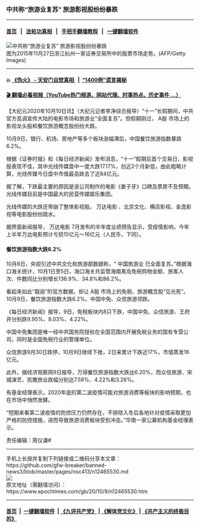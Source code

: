 ### 中共称“旅游业复苏” 旅游影视股纷纷暴跌
------------------------

#### [首页](https://github.com/gfw-breaker/banned-news3/blob/master/README.md) &nbsp;&nbsp;|&nbsp;&nbsp; [法轮功真相](https://github.com/begood0513/basic/blob/master/README.md)  &nbsp;&nbsp;|&nbsp;&nbsp; [手把手翻墙教程](https://github.com/gfw-breaker/guides/wiki)  &nbsp;&nbsp;|&nbsp;&nbsp; [一键翻墙软件](https://github.com/gfw-breaker/nogfw/blob/master/README.md)  



<div><img alt="中共称“旅游业复苏” 旅游影视股纷纷暴跌" class="attachment-djy_600_400 size-djy_600_400 wp-post-image" src="https://i.epochtimes.com/assets/uploads/2020/10/f125c8af3c2873384ee5f9841a08f2ff-600x400.jpg"/>
<div class="caption">
 图为2015年11月27日浙江杭州一家证券交易所中的股票市场走势。(AFP/Getty Images)
</div></div><hr/>

#### 💥 [《伪火》 - 天安门自焚真相 ](http://158.247.195.190:10000/videos/blog/weihuo.html)&nbsp; |&nbsp; [“1400例”谎言揭秘  ](http://158.247.195.190:10000/videos/blog/jiexi1400.html)

#### [ 🎬  翻墙必看视频（YouTube热门频道、网站代理、时事热点、历史事件 ...）](https://github.com/gfw-breaker/links/blob/master/banned.md)

<div><p>
 【大纪元2020年10月10日讯】（大纪元记者李净综合报导）“十一”长假期间，中共官方高调宣传大陆的电影市场和旅游业“全面复苏”。但假期刚过，
 <ok href="https://www.epochtimes.com/gb/tag/a%E8%82%A1.html">
  A股
 </ok>
 市场上的影视龙头股和餐饮旅游概念股纷纷大跌。
</p>
<p>
 10月9日，银行、机场、房地产等多个板块涨幅滞后，中国餐饮旅游指数暴跌6.2%。
</p>
<p>
 根据《证券时报》和《每日经济新闻》发布消息，“十一”假期后首个交易日，影视股表现不佳，其中光线传媒盘中一度大跌17.17%，创近2个月新低，由此粗略计算，光线传媒今日盘中市值最高跌去了近84亿元。
</p>
<p>
 据了解，下跌最主要的原因是该公司制作的电影《姜子牙》口碑及票房不及预期。光线传媒目前是中国最大的民营传媒娱乐集团。
</p>
<p>
 光线传媒的大跌还带崩了整体影视股。
 <ok href="https://www.epochtimes.com/gb/tag/%E4%B8%87%E8%BE%BE%E7%94%B5%E5%BD%B1.html">
  万达电影
 </ok>
 、北京文化、横店影视、金逸影视等电影股纷纷跳水。
</p>
<p>
 据界面新闻报导，
 <ok href="https://www.epochtimes.com/gb/tag/%E4%B8%87%E8%BE%BE%E7%94%B5%E5%BD%B1.html">
  万达电影
 </ok>
 7月发布的半年度业绩预告显示，受疫情影响，今年上半年万达电影预计亏损15亿元～16亿元（人民币，下同）。
</p>
<h4>
 餐饮旅游指数大跌6.2%
</h4>
<p>
 10月8日，央视引述中共文化和旅游部数据称，“
 <ok href="https://www.epochtimes.com/gb/tag/%E4%B8%AD%E5%9B%BD%E6%97%85%E6%B8%B8%E4%B8%9A.html">
  中国旅游业
 </ok>
 已全面复苏。”根据海口海关统计，10月1日至5日，海口海关共监管海南离岛免税购物金额、旅客人次、件数同比分别增长136.9%、34.8%和86.2%。
</p>
<p>
 看起来如此“靓丽”的官方数据，却让
 <ok href="https://www.epochtimes.com/gb/tag/a%E8%82%A1.html">
  A股
 </ok>
 市场上的免税、旅游概念股“见光死”。10月9日，餐饮旅游指数大跌6.2%。中国中免、众信旅游领跌。
</p>
<p>
 《每日经济新闻》报导，9日，免税板块内8只下跌，中国中免、众信旅游、王府井分别跌9.95%、8.03%、4.22%。
</p>
<p>
 中国中免集团是唯一经中共国务院授权在全国范围内开展免税业务的国有专营公司，同时是全国免税行业的管理单位。
</p>
<p>
 众信旅游9月30日跌停，10月9日继续下挫，2日来累计下跌近17%，市值蒸发16亿元。
</p>
<p>
 此外，据经济观察网9日报导，万得餐饮旅游指数大跌达6.20%，而众信旅游、宋城演艺、凯撒旅业跌幅分别达7.59%、4.22%和3.26%。
</p>
<p>
 有基金经理表示，2020年底的第二波疫情可能对旅游消费等板块的影响预期，也在市场中悄然发酵。
</p>
<p>
 “短期来看第二波疫情的防控压力仍然存在，不排除入冬后各地针对疫情采取更加严格的防控措施，进而导致旅游消费板块受到冲击。”华南一家公募机构基金经理表示。
</p>
<p>
 责任编辑：周仪谦#
</p>
</div>
<hr/>
手机上长按并复制下列链接或二维码分享本文章：<br/>
https://github.com/gfw-breaker/banned-news3/blob/master/pages/nsc413/n12465530.md <br/>
<a href='https://github.com/gfw-breaker/banned-news3/blob/master/pages/nsc413/n12465530.md'><img src='https://github.com/gfw-breaker/banned-news3/blob/master/pages/nsc413/n12465530.md.png'/></a> <br/>
原文地址（需翻墙访问）：https://www.epochtimes.com/gb/20/10/9/n12465530.htm


------------------------
#### [首页](https://github.com/gfw-breaker/banned-news3/blob/master/README.md) &nbsp;|&nbsp; [一键翻墙软件](https://github.com/gfw-breaker/nogfw/blob/master/README.md) &nbsp;| [《九评共产党》](https://github.com/gfw-breaker/9ping.md/blob/master/README.md#九评之一评共产党是什么) | [《解体党文化》](https://github.com/gfw-breaker/jtdwh.md/blob/master/README.md) | [《共产主义的终极目的》](https://github.com/gfw-breaker/gczydzjmd.md/blob/master/README.md)


<img src='http://gfw-breaker.win/banned-news3/pages/nsc413/n12465530.md' width='0px' height='0px'/>